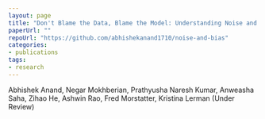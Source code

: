 ```yaml
---
layout: page
title: "Don't Blame the Data, Blame the Model: Understanding Noise and Bias When Learning from Subjective Annotations"
paperUrl: ""
repoUrl: "https://github.com/abhishekanand1710/noise-and-bias"
categories:
- publications
tags:
- research
---
```

Abhishek Anand, Negar Mokhberian, Prathyusha Naresh Kumar, Anweasha Saha, Zihao He, Ashwin Rao, Fred Morstatter, Kristina Lerman (Under Review)


<!-- We examine how hard-to-learn samples relate to annotator disagreement in language models, and whether discarding minority votes leads to a biased perspective. We also investigate if multi-annotator models can benefit from minority votes, using Dataset Cartography for evaluation. -->